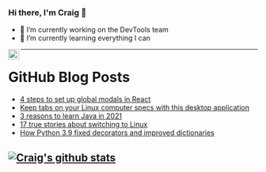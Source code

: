 ### Hi there, I'm Craig 👋

<!--
**CraigTeelFugro/CraigTeelFugro** is a ✨ _special_ ✨ repository because its `README.md` (this file) appears on your GitHub profile.

Here are some ideas to get you started:
-->

- 🔭 I’m currently working on the DevTools team
- 🌱 I’m currently learning everything I can

[<img align="left" alt="Craig Teel | LinkedIn" width="22px" src="https://cdn.jsdelivr.net/npm/simple-icons@v3/icons/linkedin.svg" />][linkedin]

---

# GitHub Blog Posts

<!-- BLOG-POST-LIST:START -->
- [4 steps to set up global modals in React](https://opensource.com/article/21/5/global-modals-react)
- [Keep tabs on your Linux computer specs with this desktop application](https://opensource.com/article/21/5/linux-kinfocenter)
- [3 reasons to learn Java in 2021](https://opensource.com/article/21/5/java)
- [17 true stories about switching to Linux](https://opensource.com/article/21/5/switch-to-linux)
- [How Python 3.9 fixed decorators and improved dictionaries](https://opensource.com/article/21/5/python-39-features)
<!-- BLOG-POST-LIST:END -->

## [![Craig's github stats](https://github-readme-stats.vercel.app/api?username=craigteelfugro)](https://github.com/anuraghazra/github-readme-stats)


[linkedin]: https://linkedin.com/in/craig-teel-b8786771
